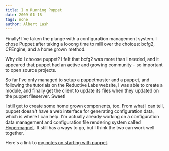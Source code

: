 ```yaml
---
title: I m Running Puppet
date: 2009-01-18
tags: none
author: Albert Lash
---
```

Finally! I've taken the plunge with a configuration management system. I chose Puppet after taking a looong time to mill over the choices: bcfg2, CFEngine, and a home grown method.

Why did I choose puppet? I felt that bcfg2 was more than I needed, and it appeared that puppet had an active and growing community - so important to open source projects.

So far I've only managed to setup a puppetmaster and a puppet, and following the tutorials on the Reductive Labs website, I was able to create a module, and finally get the client to update its files when they updated on the puppet fileserver. Sweet!

I still get to create some home grown components, too. From what I can tell, puppet doesn't have a web interface for generating configuration data, which is where I can help. I'm actually already working on a configuration data management and configuration file rendering system called <a href="http://www.hypermagnet.com/blog/">Hypermagnet</a>. It still has a ways to go, but I think the two can work well together.

Here's a link to <a href="http://www.docunext.com/wiki/Puppet">my notes on starting with puppet</a>.

